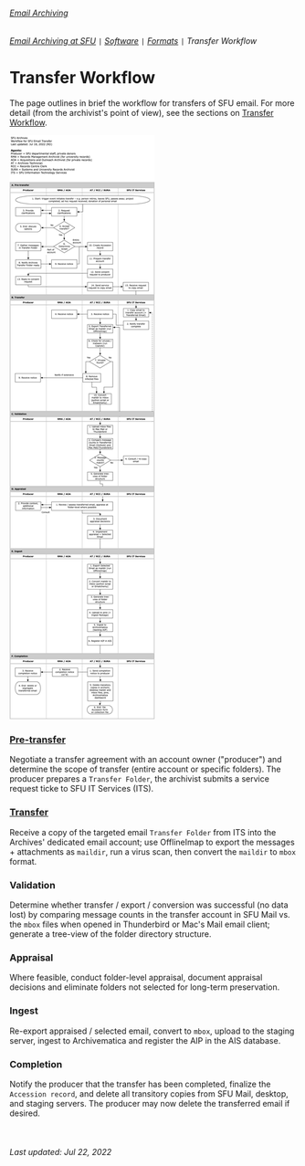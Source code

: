 ###### [Email Archiving](../README.md)
###### [Email Archiving at SFU](email-archiving-at-sfu.md) `|` [Software](software.md) `|` [Formats](formats.md) `|` Transfer Workflow

# Transfer Workflow
The page outlines in brief the workflow for transfers of SFU email. For more detail (from the archivist's point of view), see the sections on [Transfer Workflow](../archivists/overview.md).

![Workflow diagram](../images/transfer-workflow.png)

### [Pre-transfer](../archivists/transfer.md)
Negotiate a transfer agreement with an account owner ("producer") and determine the scope of transfer (entire account or specific folders). The producer prepares a `Transfer Folder`, the archivist submits a service request ticke to SFU IT Services (ITS).

### [Transfer](../archivists/transfer.md)
Receive a copy of the targeted email `Transfer Folder` from ITS into the Archives' dedicated email account; use OfflineImap to export the messages + attachments as `maildir`, run a virus scan, then convert the `maildir` to `mbox` format.

### Validation
Determine whether transfer / export / conversion was successful (no data lost) by comparing message counts in the transfer account in SFU Mail vs. the `mbox` files when opened in Thunderbird or Mac's Mail email client; generate a tree-view of the folder directory structure.

### Appraisal
Where feasible, conduct folder-level appraisal, document appraisal decisions and eliminate folders not selected for long-term preservation.

### Ingest
Re-export appraised / selected email, convert to `mbox`, upload to the staging server, ingest to Archivematica and register the AIP in the AIS database.

### Completion
Notify the producer that the transfer has been completed, finalize the `Accession record`, and delete all transitory copies from SFU Mail, desktop, and staging servers. The producer may now delete the transferred email if desired.

<br clear="both">

###### Last updated: Jul 22, 2022
